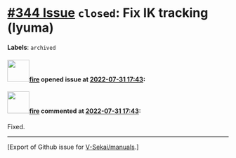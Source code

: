 # [\#344 Issue](https://github.com/V-Sekai/manuals/issues/344) `closed`: Fix IK tracking (lyuma)
**Labels**: `archived`


#### <img src="https://avatars.githubusercontent.com/u/32321?u=c2e06a3d2b49a467aa907e54aa259516440267cc&v=4" width="50">[fire](https://github.com/fire) opened issue at [2022-07-31 17:43](https://github.com/V-Sekai/manuals/issues/344):



#### <img src="https://avatars.githubusercontent.com/u/32321?u=c2e06a3d2b49a467aa907e54aa259516440267cc&v=4" width="50">[fire](https://github.com/fire) commented at [2022-07-31 17:43](https://github.com/V-Sekai/manuals/issues/344#issuecomment-1200468942):

Fixed.


-------------------------------------------------------------------------------



[Export of Github issue for [V-Sekai/manuals](https://github.com/V-Sekai/manuals).]
